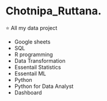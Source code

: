# Chotnipa_Ruttana.
⭐️ All my data project 

- Google sheets
- SQL
- R programming
- Data Transformation
- Essentail Statistics
- Essentail ML
- Python
- Python for Data Analyst
- Dashboard

